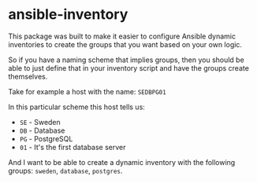 # ansible-inventory

This package was built to make it easier to configure Ansible dynamic
inventories to create the groups that you want based on your own
logic.

So if you have a naming scheme that implies groups, then you should be
able to just define that in your inventory script and have the groups
create themselves.

Take for example a host with the name: `SEDBPG01`

In this particular scheme this host tells us:

* `SE` - Sweden
* `DB` - Database
* `PG` - PostgreSQL
* `01` - It's the first database server

And I want to be able to create a dynamic inventory with the following
groups: `sweden`, `database`, `postgres`.

